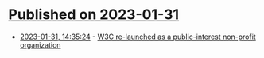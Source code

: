 # [Published on 2023-01-31](index.md)

* [2023-01-31, 14:35:24](https://news.ycombinator.com/item?id=34595456) - [W3C re-launched as a public-interest non-profit organization](https://www.w3.org/blog/news/archives/9823)
